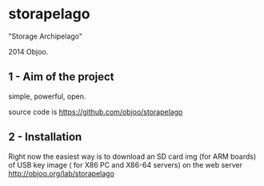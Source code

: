 storapelago
=======

"Storage Archipelago"

2014 Objoo.

1 - Aim of the project
----------------------

simple, powerful, open.

source code is https://github.com/objoo/storapelago


2 - Installation
----------------

Right now the easiest way is to download an SD card img (for ARM boards) of USB key image ( for X86 PC and X86-64 servers) on the web server http://objoo.org/lab/storapelago
